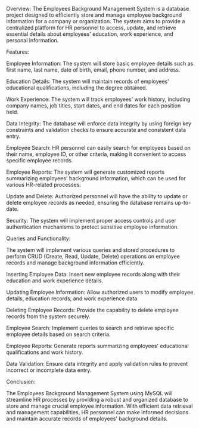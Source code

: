 Overview:
The Employees Background Management System is a database project designed to efficiently store and manage employee background information for a company or organization. The system aims to provide a centralized platform for HR personnel to access, update, and retrieve essential details about employees' education, work experience, and personal information.

Features:

Employee Information: The system will store basic employee details such as first name, last name, date of birth, email, phone number, and address.

Education Details: The system will maintain records of employees' educational qualifications, including the degree obtained.

Work Experience: The system will track employees' work history, including company names, job titles, start dates, and end dates for each position held.

Data Integrity: The database will enforce data integrity by using foreign key constraints and validation checks to ensure accurate and consistent data entry.

Employee Search: HR personnel can easily search for employees based on their name, employee ID, or other criteria, making it convenient to access specific employee records.

Employee Reports: The system will generate customized reports summarizing employees' background information, which can be used for various HR-related processes.

Update and Delete: Authorized personnel will have the ability to update or delete employee records as needed, ensuring the database remains up-to-date.

Security: The system will implement proper access controls and user authentication mechanisms to protect sensitive employee information.


Queries and Functionality:

The system will implement various queries and stored procedures to perform CRUD (Create, Read, Update, Delete) operations on employee records and manage background information efficiently.

Inserting Employee Data: Insert new employee records along with their education and work experience details.

Updating Employee Information: Allow authorized users to modify employee details, education records, and work experience data.

Deleting Employee Records: Provide the capability to delete employee records from the system securely.

Employee Search: Implement queries to search and retrieve specific employee details based on search criteria.

Employee Reports: Generate reports summarizing employees' educational qualifications and work history.

Data Validation: Ensure data integrity and apply validation rules to prevent incorrect or incomplete data entry.

Conclusion:

The Employees Background Management System using MySQL will streamline HR processes by providing a robust and organized database to store and manage crucial employee information. With efficient data retrieval and management capabilities, HR personnel can make informed decisions and maintain accurate records of employees' background details.

